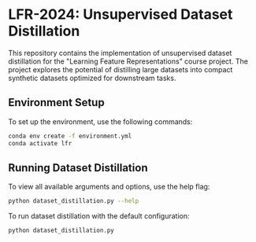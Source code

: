 # LFR-2024: Unsupervised Dataset Distillation

This repository contains the implementation of unsupervised dataset distillation for the "Learning Feature Representations" course project. The project explores the potential of distilling large datasets into compact synthetic datasets optimized for downstream tasks.

## Environment Setup

To set up the environment, use the following commands:

```bash
conda env create -f environment.yml
conda activate lfr
```

## Running Dataset Distillation

To view all available arguments and options, use the help flag:

```bash
python dataset_distillation.py --help
```

To run dataset distillation with the default configuration:

```bash
python dataset_distillation.py
```
